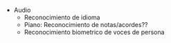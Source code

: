 
- Audio
	- Reconocimiento de idioma
	- Piano: Reconocimiento de notas/acordes??
	- Reconocimiento biometrico de voces de persona